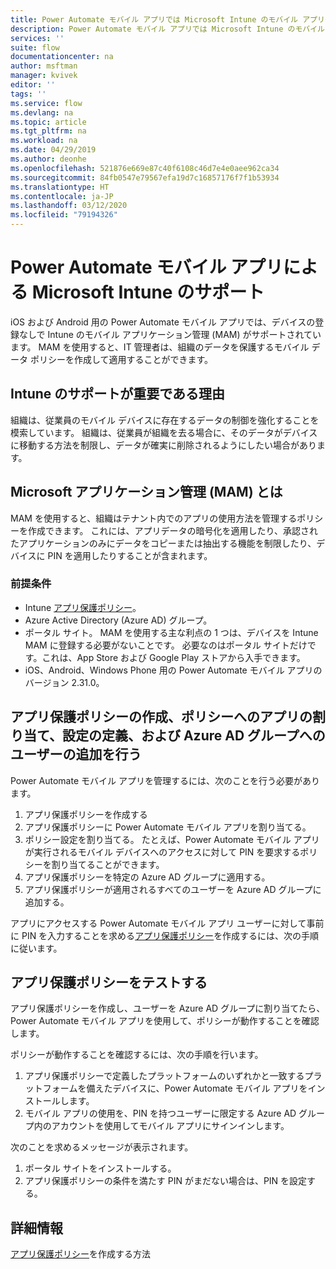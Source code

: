 ```yaml
---
title: Power Automate モバイル アプリでは Microsoft Intune のモバイル アプリケーション管理がサポートされるようになりました。 | Microsoft Docs
description: Power Automate モバイル アプリでは Microsoft Intune のモバイル アプリケーション管理がサポートされるようになりました。
services: ''
suite: flow
documentationcenter: na
author: msftman
manager: kvivek
editor: ''
tags: ''
ms.service: flow
ms.devlang: na
ms.topic: article
ms.tgt_pltfrm: na
ms.workload: na
ms.date: 04/29/2019
ms.author: deonhe
ms.openlocfilehash: 521876e669e87c40f6108c46d7e4e0aee962ca34
ms.sourcegitcommit: 84fb0547e79567efa19d7c16857176f7f1b53934
ms.translationtype: HT
ms.contentlocale: ja-JP
ms.lasthandoff: 03/12/2020
ms.locfileid: "79194326"
---
```

# <a name="power-automate-mobile-app-supports-microsoft-intune"></a>Power Automate モバイル アプリによる Microsoft Intune のサポート


iOS および Android 用の Power Automate モバイル アプリでは、デバイスの登録なしで Intune のモバイル アプリケーション管理 (MAM) がサポートされています。 MAM を使用すると、IT 管理者は、組織のデータを保護するモバイル データ ポリシーを作成して適用することができます。

## <a name="why-intune-support-is-important"></a>Intune のサポートが重要である理由

組織は、従業員のモバイル デバイスに存在するデータの制御を強化することを模索しています。 組織は、従業員が組織を去る場合に、そのデータがデバイスに移動する方法を制限し、データが確実に削除されるようにしたい場合があります。

## <a name="what-is-microsoft-application-management-mam"></a>Microsoft アプリケーション管理 (MAM) とは

MAM を使用すると、組織はテナント内でのアプリの使用方法を管理するポリシーを作成できます。 これには、アプリデータの暗号化を適用したり、承認されたアプリケーションのみにデータをコピーまたは抽出する機能を制限したり、デバイスに PIN を適用したりすることが含まれます。

### <a name="prerequisites"></a>前提条件

- Intune [アプリ保護ポリシー](https://docs.microsoft.com/intune/app-protection-policies)。
- Azure Active Directory (Azure AD) グループ。
- ポータル サイト。 MAM を使用する主な利点の 1 つは、デバイスを Intune MAM に登録する必要がないことです。 必要なのはポータル サイトだけです。これは、App Store および Google Play ストアから入手できます。
- iOS、Android、Windows Phone 用の Power Automate モバイル アプリのバージョン 2.31.0。

## <a name="create-an-app-protection-policy-assign-apps-to-the-policy-define-settings-and-add-users-to-an-azure-ad-group"></a>アプリ保護ポリシーの作成、ポリシーへのアプリの割り当て、設定の定義、および Azure AD グループへのユーザーの追加を行う

Power Automate モバイル アプリを管理するには、次のことを行う必要があります。

1. アプリ保護ポリシーを作成する
1. アプリ保護ポリシーに Power Automate モバイル アプリを割り当てる。
1. ポリシー設定を割り当てる。 たとえば、Power Automate モバイル アプリが実行されるモバイル デバイスへのアクセスに対して PIN を要求するポリシーを割り当てることができます。
1. アプリ保護ポリシーを特定の Azure AD グループに適用する。
1. アプリ保護ポリシーが適用されるすべてのユーザーを Azure AD グループに追加する。

アプリにアクセスする Power Automate モバイル アプリ ユーザーに対して事前に PIN を入力することを求める[アプリ保護ポリシー](https://docs.microsoft.com/intune/app-protection-policies)を作成するには、次の手順に従います。 


## <a name="test-the-app-protection-policy"></a>アプリ保護ポリシーをテストする

アプリ保護ポリシーを作成し、ユーザーを Azure AD グループに割り当てたら、Power Automate モバイル アプリを使用して、ポリシーが動作することを確認します。

ポリシーが動作することを確認するには、次の手順を行います。

1. アプリ保護ポリシーで定義したプラットフォームのいずれかと一致するプラットフォームを備えたデバイスに、Power Automate モバイル アプリをインストールします。
1. モバイル アプリの使用を、PIN を持つユーザーに限定する Azure AD グループ内のアカウントを使用してモバイル アプリにサインインします。

次のことを求めるメッセージが表示されます。
1. ポータル サイトをインストールする。
1. アプリ保護ポリシーの条件を満たす PIN がまだない場合は、PIN を設定する。


## <a name="learn-more"></a>詳細情報

[アプリ保護ポリシー](https://docs.microsoft.com/intune/app-protection-policies)を作成する方法

